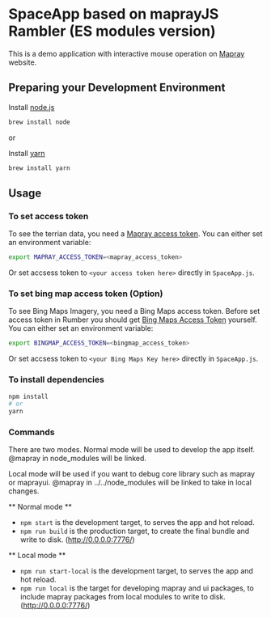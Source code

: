 # SpaceApp based on maprayJS Rambler (ES modules version)
This is a demo application with interactive mouse operation on [Mapray](https://mapray.com) website.


## Preparing your Development Environment
Install [node.js](https://nodejs.org/)
```bash
brew install node
```
or

Install [yarn](https://yarnpkg.com/en/)
```bash
brew install yarn
```


## Usage
### To set access token

To see the terrian data, you need a [Mapray access token](/doc/developer-guide/GettingStarted/index.md). You can either set an environment variable:

```bash
export MAPRAY_ACCESS_TOKEN=<mapray_access_token>
```

Or set accsess token to `<your access token here>` directly in `SpaceApp.js`.


### To set bing map access token (Option)

To see Bing Maps Imagery, you need a Bing Maps access token.
Before set access token in Rumber you should get [Bing Maps Access Token](https://docs.microsoft.com/en-us/bingmaps/getting-started/bing-maps-dev-center-help/getting-a-bing-maps-key) yourself.
You can either set an environment variable:
```bash
export BINGMAP_ACCESS_TOKEN=<bingmap_access_token>
```

Or set accsess token to `<your Bing Maps Key here>` directly in `SpaceApp.js`.


### To install dependencies

```bash
npm install
# or
yarn
```



### Commands
There are two modes.
Normal mode will be used to develop the app itself.
@mapray in node_modules will be linked.

Local mode will be used if you want to debug core library such as mapray or maprayui.
@mapray in ../../node_modules will be linked to take in local changes.

** Normal mode **
* `npm start` is the development target, to serves the app and hot reload.
* `npm run build` is the production target, to create the final bundle and write to disk.
(http://0.0.0.0:7776/)

** Local mode **
* `npm run start-local` is the development target, to serves the app and hot reload.
* `npm run local` is the target for developing mapray and ui packages, to include mapray packages from local modules to write to disk.
(http://0.0.0.0:7776/)
